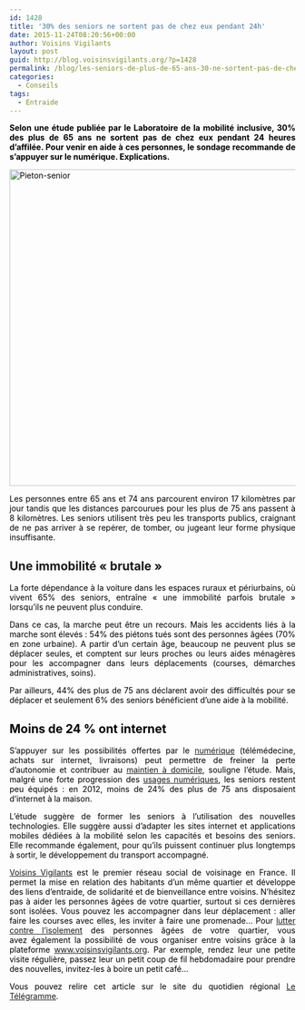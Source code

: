 ```yaml
---
id: 1428
title: '30% des seniors ne sortent pas de chez eux pendant 24h'
date: 2015-11-24T08:20:56+00:00
author: Voisins Vigilants
layout: post
guid: http://blog.voisinsvigilants.org/?p=1428
permalink: /blog/les-seniors-de-plus-de-65-ans-30-ne-sortent-pas-de-chez-eux-pendant-24h/
categories:
  - Conseils
tags:
  - Entraide
---
```

<p class="chapo" style="font-weight: 400; text-align: justify;">
  <span style="color: #000000;"><strong>Selon une étude publiée par le Laboratoire de la mobilité inclusive, 30% des plus de 65 ans ne sortent pas de chez eux pendant 24 heures d&rsquo;affilée. Pour venir en aide à ces personnes, le sondage recommande de s&rsquo;appuyer sur le numérique. Explications.</strong></span>
</p>

<p class="chapo" style="font-weight: 400; text-align: justify;">
  <span style="color: #000000;"><a href="http://blog.voisinsvigilants.org/wp-content/uploads/2015/10/Pieton-senior.jpg"><span style="color: #000000;"><img class="aligncenter  wp-image-1429" src="http://blog.voisinsvigilants.org/wp-content/uploads/2015/10/Pieton-senior.jpg" alt="Pieton-senior" width="849" height="558" /></span></a></span>
</p>

<p style="text-align: justify;">
  <span style="color: #000000;">Les personnes entre 65 ans et 74 ans parcourent environ 17 kilomètres par jour tandis que les distances parcourues pour les plus de 75 ans passent à 8 kilomètres. Les seniors utilisent très peu les transports publics, craignant de ne pas arriver à se repérer, de tomber, ou jugeant leur forme physique insuffisante.</span>
</p>

<h2 style="text-align: justify;">
  <strong>Une immobilité &laquo;&nbsp;brutale&nbsp;&raquo;</strong>
</h2>

<p style="text-align: justify;">
  <span style="color: #000000;">La forte dépendance à la voiture dans les espaces ruraux et périurbains, où vivent 65% des seniors, entraîne &laquo;&nbsp;une immobilité parfois brutale&nbsp;&raquo; lorsqu&rsquo;ils ne peuvent plus conduire. </span>
</p>

<p style="text-align: justify;">
  <span style="color: #000000;">Dans ce cas, la marche peut être un recours. Mais les accidents liés à la marche sont élevés : 54% des piétons tués sont des personnes âgées (70% en zone urbaine). A partir d&rsquo;un certain âge, beaucoup ne peuvent plus se déplacer seules, et comptent sur leurs proches ou leurs aides ménagères pour les accompagner dans leurs déplacements (courses, démarches administratives, soins). </span>
</p>

<p style="text-align: justify;">
  <span style="color: #000000;">Par ailleurs, 44% des plus de 75 ans déclarent avoir des difficultés pour se déplacer et seulement 6% des seniors bénéficient d&rsquo;une aide à la mobilité.</span>
</p>

## <span style="color: #000000;"><strong>Moins de 24 % ont internet</strong></span>

<p style="text-align: justify;">
  <span style="color: #000000;">S&rsquo;appuyer sur les possibilités offertes par le</span> <a href="http://blog.voisinsvigilants.org/blog/mieux-vieillir-numerique/">numérique</a> <span style="color: #000000;">(télémédecine, achats sur internet, livraisons) peut permettre de freiner la perte d&rsquo;autonomie et contribuer au</span> <a href="http://blog.voisinsvigilants.org/blog/teleassistance-maintien-domicile-personnes-agees/">maintien à domicile</a><span style="color: #000000;">, souligne l&rsquo;étude. Mais, malgré une forte progression des</span> <a href="http://blog.voisinsvigilants.org/blog/mieux-vieillir-numerique/">usages numériques</a><span style="color: #000000;">, les seniors restent peu équipés : en 2012, moins de 24% des plus de 75 ans disposaient d&rsquo;internet à la maison. </span>
</p>

<p style="text-align: justify;">
  <span style="color: #000000;">L&rsquo;étude suggère de former les seniors à l&rsquo;utilisation des nouvelles technologies. Elle suggère aussi d&rsquo;adapter les sites internet et applications mobiles dédiées à la mobilité selon les capacités et besoins des seniors. Elle recommande également, pour qu&rsquo;ils puissent continuer plus longtemps à sortir, le développement du transport accompagné.</span>
</p>

<p style="text-align: justify;">
  <span style="color: #000000;"><a href="http://www.voisinsivigilants.org">Voisins Vigilants</a> est le premier réseau social de voisinage en France. Il permet la mise en relation des habitants d&rsquo;un même quartier et développe des liens d&rsquo;entraide, de solidarité et de bienveillance entre voisins. N&rsquo;hésitez pas à aider les personnes âgées de votre quartier, surtout si ces dernières sont isolées. Vous pouvez les accompagner dans leur déplacement : aller faire les courses avec elles, les inviter à faire une promenade&#8230; Pour</span> <a href="http://blog.voisinsvigilants.org/blog/isolement-personnes-agees-agissez-voisin/">lutter contre l&rsquo;isolement</a> <span style="color: #000000;">des personnes âgées de votre quartier, vous avez également la possibilité de vous organiser entre voisins grâce à la plateforme <a href="http://www.voisinsvigilants.org">www.voisinsvigilants.org</a>. Par exemple, rendez leur une petite visite régulière, passez leur un petit coup de fil hebdomadaire pour prendre des nouvelles, invitez-les à boire un petit café&#8230;</span>
</p>

<p style="text-align: justify;">
  <span style="color: #000000;">Vous pouvez relire cet article sur le site du quotidien régional </span><a href="http://www.letelegramme.fr/france/plus-de-65-ans-30-ne-sortent-pas-de-chez-eux-pendant-24h-30-09-2015-10794383.php">Le Télégramme</a><span style="color: #000000;">. </span>
</p>
